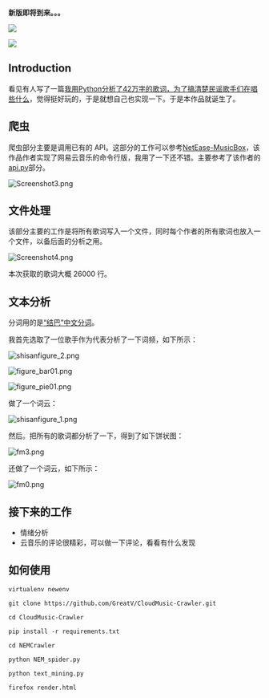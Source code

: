 ﻿**新版即将到来。。。**

![](https://i.loli.net/2018/01/23/5a672e59bbfab.png)

![](https://i.loli.net/2018/01/23/5a672e63457b7.png)

## Introduction

看见有人写了一篇[我用Python分析了42万字的歌词，为了搞清楚民谣歌手们在唱些什么](https://ask.hellobi.com/blog/spuerwdk/6336)，觉得挺好玩的，于是就想自己也实现一下。于是本作品就诞生了。

## 爬虫

爬虫部分主要是调用已有的 API。这部分的工作可以参考[NetEase-MusicBox](https://github.com/darknessomi/musicbox)，该作品作者实现了网易云音乐的命令行版，我用了一下还不错。主要参考了该作者的[api.py](https://github.com/darknessomi/musicbox/blob/master/NEMbox/api.py)部分。

![Screenshot3.png](https://i.loli.net/2017/12/28/5a44fdcfc0ba9.png)

## 文件处理

该部分主要的工作是将所有歌词写入一个文件，同时每个作者的所有歌词也放入一个文件，以备后面的分析之用。

![Screenshot4.png](https://i.loli.net/2017/12/28/5a44fdcfdffae.png)

本次获取的歌词大概 26000 行。

## 文本分析

分词用的是[“结巴”中文分词](https://github.com/fxsjy/jieba)。

我首先选取了一位歌手作为代表分析了一下词频，如下所示：

![shisanfigure_2.png](https://i.loli.net/2017/12/28/5a44fdcf52893.png)

![figure_bar01.png](https://i.loli.net/2017/12/28/5a44fdcf44e0e.png)

![figure_pie01.png](https://i.loli.net/2017/12/28/5a44fdcf85627.png)

做了一个词云：

![shisanfigure_1.png](https://i.loli.net/2017/12/28/5a44fdcf7d383.png)

然后。把所有的歌词都分析了一下，得到了如下饼状图：

![fm3.png](https://i.loli.net/2017/12/28/5a44fdcf7efac.png)

还做了一个词云，如下所示：

![fm0.png](https://i.loli.net/2017/12/28/5a44fdcf7cca2.png)

## 接下来的工作

- 情绪分析
- 云音乐的评论很精彩，可以做一下评论，看看有什么发现

## 如何使用

```
virtualenv newenv

git clone https://github.com/GreatV/CloudMusic-Crawler.git

cd CloudMusic-Crawler

pip install -r requirements.txt

cd NEMCrawler

python NEM_spider.py

python text_mining.py

firefox render.html
```
